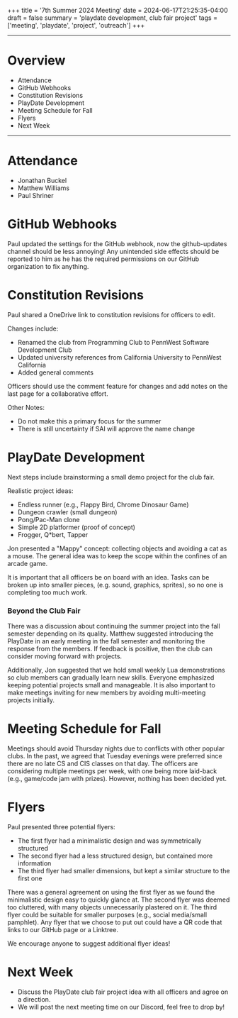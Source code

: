 +++
title = '7th Summer 2024 Meeting'
date = 2024-06-17T21:25:35-04:00
draft = false
summary = 'playdate development, club fair project'
tags = ['meeting', 'playdate', 'project', 'outreach']
+++
***

# Overview

- Attendance
- GitHub Webhooks
- Constitution Revisions
- PlayDate Development
- Meeting Schedule for Fall
- Flyers
- Next Week

***

# Attendance

- Jonathan Buckel
- Matthew Williams
- Paul Shriner

# GitHub Webhooks

Paul updated the settings for the GitHub webhook, now the github-updates channel should be less annoying! Any unintended side effects should be reported to him as he has the required permissions on our GitHub organization to fix anything.

# Constitution Revisions

Paul shared a OneDrive link to constitution revisions for officers to edit.

Changes include:
- Renamed the club from Programming Club to PennWest Software Development Club 
- Updated university references from California University to PennWest California
- Added general comments

Officers should use the comment feature for changes and add notes on the last page for a collaborative effort.

Other Notes: 
- Do not make this a primary focus for the summer
- There is still uncertainty if SAI will approve the name change

# PlayDate Development

Next steps include brainstorming a small demo project for the club fair.

Realistic project ideas:
- Endless runner (e.g., Flappy Bird, Chrome Dinosaur Game)
- Dungeon crawler (small dungeon)
- Pong/Pac-Man clone
- Simple 2D platformer (proof of concept)
- Frogger, Q*bert, Tapper

Jon presented a "Mappy" concept: collecting objects and avoiding a cat as a mouse. The general idea was to keep the scope within the confines of an arcade game.

It is important that all officers be on board with an idea. Tasks can be broken up into smaller pieces, (e.g. sound, graphics, sprites), so no one is completing too much work.


### Beyond the Club Fair

There was a discussion about continuing the summer project into the fall semester depending on its quality. Matthew suggested introducing the PlayDate in an early meeting in the fall semester and monitoring the response from the members. If feedback is positive, then the club can consider moving forward with projects.

Additionally, Jon suggested that we hold small weekly Lua demonstrations so club members can gradually learn new skills. Everyone emphasized keeping potential projects small and manageable. It is also important to make meetings inviting for new members by avoiding multi-meeting projects initially.

# Meeting Schedule for Fall

Meetings should avoid Thursday nights due to conflicts with other popular clubs. In the past, we agreed that Tuesday evenings were preferred since there are no late CS and CIS classes on that day. The officers are considering multiple meetings per week, with one being more laid-back (e.g., game/code jam with prizes). However, nothing has been decided yet.

# Flyers

Paul presented three potential flyers:
- The first flyer had a minimalistic design and was symmetrically structured 
- The second flyer had a less structured design, but contained more information
- The third flyer had smaller dimensions, but kept a similar structure to the first one 

There was a general agreement on using the first flyer as we found the minimalistic design easy to quickly glance at. The second flyer was deemed too cluttered, with many objects unnecessarily plastered on it. The third flyer could be suitable for smaller purposes (e.g., social media/small pamphlet). Any flyer that we choose to put out could have a QR code that links to our GitHub page or a Linktree.  

We encourage anyone to suggest additional flyer ideas!

# Next Week

- Discuss the PlayDate club fair project idea with all officers and agree on a direction.
- We will post the next meeting time on our Discord, feel free to drop by!